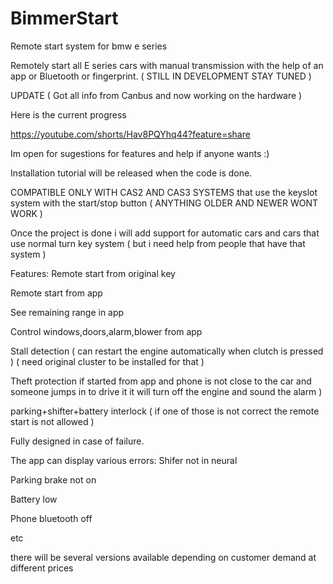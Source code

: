 # BimmerStart
Remote start system for bmw e series

Remotely start all E series cars with manual transmission with the help of an app or Bluetooth or fingerprint.
( STILL IN DEVELOPMENT STAY TUNED )

UPDATE ( Got all info from Canbus and now working on the hardware )

Here is the current progress

https://youtube.com/shorts/Hav8PQYhq44?feature=share

Im open for sugestions for features and help if anyone wants :)

Installation tutorial will be released when the code is done.

COMPATIBLE ONLY WITH CAS2 AND CAS3 SYSTEMS that use the keyslot system with the start/stop button ( ANYTHING OLDER AND NEWER WONT WORK ) 

Once the project is done i will add support for automatic cars and cars that use normal turn key system ( but i need help from people that have that system )

Features:
Remote start from original key

Remote start from app

See remaining range in app

Control windows,doors,alarm,blower from app

Stall detection ( can restart the engine automatically when clutch is pressed ) ( need original cluster to be installed for that )

Theft protection if started from app and phone is not close to the car and someone jumps in to drive it it will turn off the engine and sound the alarm )

parking+shifter+battery interlock ( if one of those is not correct the remote start is not allowed )

Fully designed in case of failure.

The app can display various errors:
Shifer not in neural

Parking brake not on

Battery low

Phone bluetooth off

etc

there will be several versions available depending on customer demand at different prices



